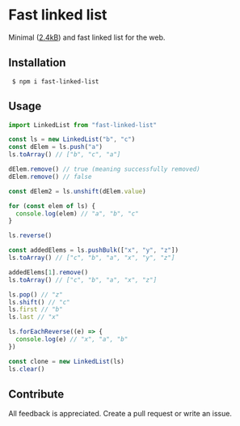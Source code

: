 # Fast linked list

Minimal ([2.4kB](https://bundlephobia.com/package/fast-linked-list)) and fast linked list for the web.

## Installation

```shell
 $ npm i fast-linked-list
```

## Usage

```ts
import LinkedList from "fast-linked-list"

const ls = new LinkedList("b", "c")
const dElem = ls.push("a")
ls.toArray() // ["b", "c", "a"]

dElem.remove() // true (meaning successfully removed)
dElem.remove() // false

const dElem2 = ls.unshift(dElem.value)

for (const elem of ls) {
  console.log(elem) // "a", "b", "c"
}

ls.reverse()

const addedElems = ls.pushBulk(["x", "y", "z"])
ls.toArray() // ["c", "b", "a", "x", "y", "z"]

addedElems[1].remove()
ls.toArray() // ["c", "b", "a", "x", "z"]

ls.pop() // "z"
ls.shift() // "c"
ls.first // "b"
ls.last // "x"

ls.forEachReverse((e) => {
  console.log(e) // "x", "a", "b"
})

const clone = new LinkedList(ls)
ls.clear()
```

## Contribute

All feedback is appreciated. Create a pull request or write an issue.
